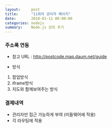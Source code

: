 ```yaml
---
layout:     post
title:      "11회차 관리자 페이지"
date:       2018-01-11 00:00:00
categories: nodejs
summary:    Node.js 강의 후기
---
```


### 주소록 연동

- 참고 URL : http://postcode.map.daum.net/guide

- 방식

1. 팝업방식
2. iframe방식
3. 지도와 함께보여주는 방식

### 결제내역 

- 관리자만 접근 가능하게 부여 (미들웨어에 적용)
- 각 라우팅에 적용


